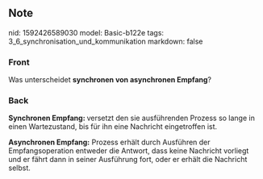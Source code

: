 ## Note
nid: 1592426589030
model: Basic-b122e
tags: 3_6_synchronisation_und_kommunikation
markdown: false

### Front
Was unterscheidet <b>synchronen von asynchronen Empfang</b>?

### Back
<b>Synchronen Empfang: </b>versetzt den sie ausführenden Prozess so lange in einen Wartezustand, bis für ihn eine Nachricht eingetroffen ist.<div>
</div><div><b>Asynchronen Empfang:</b> Prozess erhält durch Ausführen der Empfangsoperation entweder die Antwort, dass keine Nachricht vorliegt und er fährt dann in seiner Ausführung fort, oder er erhält die Nachricht selbst.</div>
